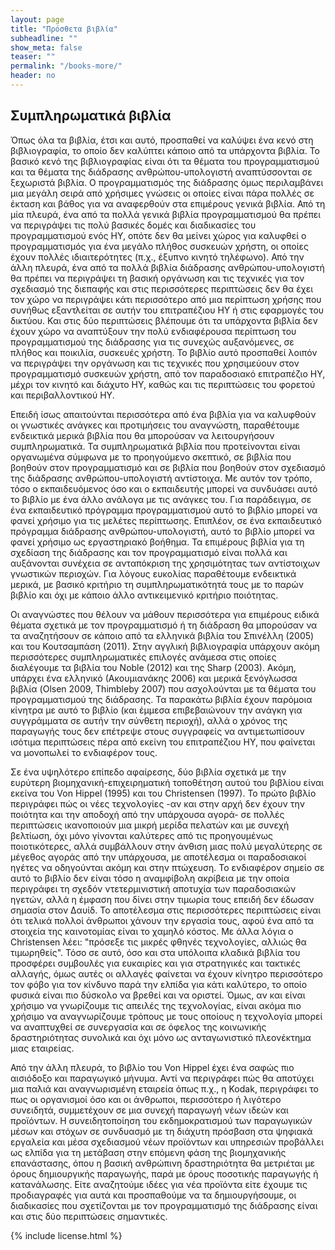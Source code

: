 ```yaml
---
layout: page
title: "Πρόσθετα βιβλία"
subheadline: ""
show_meta: false
teaser: ""
permalink: "/books-more/"
header: no
---
```


## Συμπληρωματικά βιβλία

Όπως όλα τα βιβλία, έτσι και αυτό, προσπαθεί να καλύψει ένα κενό στη βιβλιογραφία, το οποίο δεν καλύπτει κάποιο από τα υπάρχοντα βιβλία. Το βασικό κενό της βιβλιογραφίας είναι ότι τα θέματα του προγραμματισμού και τα θέματα της διάδρασης ανθρώπου-υπολογιστή αναπτύσσονται σε ξεχωριστά βιβλία. Ο προγραμματισμός της διάδρασης όμως περιλαμβάνει μια μεγάλη σειρά από χρήσιμες γνώσεις οι οποίες είναι πάρα πολλές σε έκταση και βάθος για να αναφερθούν στα επιμέρους γενικά βιβλία. Από τη μία πλευρά, ένα από τα πολλά γενικά βιβλία προγραμματισμού θα πρέπει να περιγράψει τις πολύ βασικές δομές και διαδικασίες του προγραμματισμού ενός ΗΥ, οπότε δεν θα μείνει χώρος για καλυφθεί ο προγραμματισμός για ένα μεγάλο πλήθος συσκευών χρήστη, οι οποίες έχουν πολλές ιδιαιτερότητες (π.χ., έξυπνο κινητό τηλέφωνο). Από την άλλη πλευρά, ένα από τα πολλά βιβλία διάδρασης ανθρώπου-υπολογιστή θα πρέπει να περιγράψει τη βασική οργάνωση και τις τεχνικές για τον σχεδιασμό της διεπαφής και στις περισσότερες περιπτώσεις δεν θα έχει τον χώρο να περιγράψει κάτι περισσότερο από μια περίπτωση χρήσης που συνήθως εξαντλείται σε αυτήν του επιτραπέζιου ΗΥ ή στις εφαρμογές του δικτύου. Και στις δύο περιπτώσεις βλέπουμε ότι τα υπάρχοντα βιβλία δεν έχουν χώρο να αναπτύξουν την πολύ ενδιαφέρουσα περίπτωση του προγραμματισμού της διάδρασης για τις συνεχώς αυξανόμενες, σε πλήθος και ποικιλία, συσκευές χρήστη. Το βιβλίο αυτό προσπαθεί λοιπόν να περιγράψει την οργάνωση και τις τεχνικές που χρησιμεύουν στον προγραμματισμό συσκευών χρήστη, από τον παραδοσιακό επιτραπέζιο ΗΥ, μέχρι τον κινητό και διάχυτο ΗΥ, καθώς και τις περιπτώσεις του φορετού και περιβαλλοντικού ΗΥ.

Επειδή ίσως απαιτούνται περισσότερα από ένα βιβλία για να καλυφθούν οι γνωστικές ανάγκες και προτιμήσεις του αναγνώστη, παραθέτουμε ενδεικτικά μερικά βιβλία που θα μπορούσαν να λειτουργήσουν συμπληρωματικά. Τα συμπληρωματικά βιβλία που προτείνονται είναι οργανωμένα σύμφωνα με το προηγούμενο σκεπτικό, σε βιβλία που βοηθούν στον προγραμματισμό και σε βιβλία που βοηθούν στον σχεδιασμό της διάδρασης ανθρώπου-υπολογιστή αντίστοιχα. Με αυτόν τον τρόπο, τόσο ο εκπαιδευόμενος όσο και ο εκπαιδευτής μπορεί να συνδυάσει αυτό το βιβλίο με ένα άλλο ανάλογα με τις ανάγκες του. Για παράδειγμα, σε ένα εκπαιδευτικό πρόγραμμα προγραμματισμού αυτό το βιβλίο μπορεί να φανεί χρήσιμο για τις μελέτες περίπτωσης. Επιπλέον, σε ένα εκπαιδευτικό πρόγραμμα διάδρασης ανθρώπου-υπολογιστή, αυτό το βιβλίο μπορεί να φανεί χρήσιμο ως εργαστηριακό βοήθημα. Τα επιμέρους βιβλία για τη σχεδίαση της διάδρασης και τον προγραμματισμό είναι πολλά και αυξάνονται συνέχεια σε ανταπόκριση της χρησιμότητας των αντίστοιχων γνωστικών περιοχών. Για λόγους ευκολίας παραθέτουμε ενδεικτικά μερικά, με βασικό κριτήριο τη συμπληρωματικότητά τους με το παρών βιβλίο και όχι με κάποιο άλλο αντικειμενικό κριτήριο ποιότητας.

Οι αναγνώστες που θέλουν να μάθουν περισσότερα για επιμέρους ειδικά θέματα σχετικά με τον προγραμματισμό ή τη διάδραση θα μπορούσαν να τα αναζητήσουν σε κάποιο από τα ελληνικά βιβλία του Σπινέλλη (2005) και του Κουτσαμπάση (2011). Στην αγγλική βιβλιογραφία υπάρχουν ακόμη περισσότερες συμπληρωματικές επιλογές ανάμεσα στις οποίες διαλέγουμε τα βιβλία του Noble (2012) και της Sharp (2003). Ακόμη, υπάρχει ένα ελληνικό (Ακουμιανάκης 2006) και μερικά ξενόγλωσσα βιβλία (Olsen 2009, Thimbleby 2007) που ασχολούνται με τα θέματα του προγραμματισμού της διάδρασης. Τα παρακάτω βιβλία έχουν παρόμοια κίνητρα με αυτό το βιβλίο (και έμμεσα επιβεβαιώνουν την ανάγκη για συγγράμματα σε αυτήν την σύνθετη περιοχή), αλλά ο χρόνος της παραγωγής τους δεν επέτρεψε στους συγγραφείς να αντιμετωπίσουν ισότιμα περιπτώσεις πέρα από εκείνη του επιτραπέζιου ΗΥ, που φαίνεται να μονοπωλεί το ενδιαφέρον τους.

Σε ένα υψηλότερο επίπεδο αφαίρεσης, δύο βιβλία σχετικά με την ευρύτερη βιομηχανική-επιχειρηματική τοποθέτηση αυτού του βιβλίου είναι εκείνα του Von Hippel (1995) και του Christensen (1997). Το πρώτο βιβλίο περιγράφει πώς οι νέες τεχνολογίες -αν και στην αρχή δεν έχουν την ποιότητα και την αποδοχή από την υπάρχουσα αγορά- σε πολλές περιπτώσεις ικανοποιούν μια μικρή μερίδα πελατών και με συνεχή βελτίωση, όχι μόνο γίνονται καλύτερες από τις προηγουμένως ποιοτικότερες, αλλά συμβάλλουν στην άνθιση μιας πολύ μεγαλύτερης σε μέγεθος αγοράς από την υπάρχουσα, με αποτέλεσμα οι παραδοσιακοί ηγέτες να οδηγούνται ακόμη και στην πτώχευση. Το ενδιαφέρον σημείο σε αυτό το βιβλίο δεν είναι τόσο η αναμφίβολη ακρίβεια με την οποία περιγράφει τη σχεδόν ντετερμινιστική αποτυχία των παραδοσιακών ηγετών, αλλά η έμφαση που δίνει στην τιμωρία τους επειδή δεν έδωσαν σημασία στον Δαυίδ. Το αποτέλεσμα στις περισσότερες περιπτώσεις είναι ότι τελικά πολλοί άνθρωποι χάνουν την εργασία τους, αφού ένα από τα στοιχεία της καινοτομίας είναι το χαμηλό κόστος. Με άλλα λόγια ο Christensen λέει: "πρόσεξε τις μικρές φθηνές τεχνολογίες, αλλιώς θα τιμωρηθείς". Τόσο σε αυτό, όσο και στα υπόλοιπα κλαδικά βιβλία του προσφέρει συμβουλές για ευκαιρίες και για στρατηγικές και τακτικές αλλαγής, όμως αυτές οι αλλαγές φαίνεται να έχουν κίνητρο περισσότερο τον φόβο για τον κίνδυνο παρά την ελπίδα για κάτι καλύτερο, το οποίο φυσικά είναι πιο δύσκολο να βρεθεί και να οριστεί. Όμως, αν και είναι χρήσιμο να γνωρίζουμε τις απειλές της τεχνολογίας, είναι ακόμα πιο χρήσιμο να αναγνωρίζουμε τρόπους με τους οποίους η τεχνολογία μπορεί να αναπτυχθεί σε συνεργασία και σε όφελος της κοινωνικής δραστηριότητας συνολικά και όχι μόνο ως ανταγωνιστικό πλεονέκτημα μιας εταιρείας.

Από την άλλη πλευρά, το βιβλίο του Von Hippel έχει ένα σαφώς πιο αισιόδοξο και παραγωγικό μήνυμα. Αντί να περιγράφει πώς θα αποτύχει μια παλιά και αναγνωρισμένη εταιρεία όπως π.χ., η Kodak, περιγράφει το πως οι οργανισμοί όσο και οι άνθρωποι, περισσότερο ή λιγότερο συνειδητά, συμμετέχουν σε μια συνεχή παραγωγή νέων ιδεών και προϊόντων. Η συνειδητοποίηση του εκδημοκρατισμού των παραγωγικών μέσων και στόχων σε συνδυασμό με τη διάχυτη πρόσβαση στα ψηφιακά εργαλεία και μέσα σχεδιασμού νέων προϊόντων και υπηρεσιών προβάλλει ως ελπίδα για τη μετάβαση στην επόμενη φάση της βιομηχανικής επανάστασης, όπου η βασική ανθρώπινη δραστηριότητα θα μετριέται με όρους δημιουργικής παραγωγής, παρά με όρους ποσοτικής παραγωγής ή κατανάλωσης. Είτε αναζητούμε ιδέες για νέα προϊόντα είτε έχουμε τις προδιαγραφές για αυτά και προσπαθούμε να τα δημιουργήσουμε, οι διαδικασίες που σχετίζονται με τον προγραμματισμό της διάδρασης είναι και στις δύο περιπτώσεις σημαντικές.

{% include license.html %}
